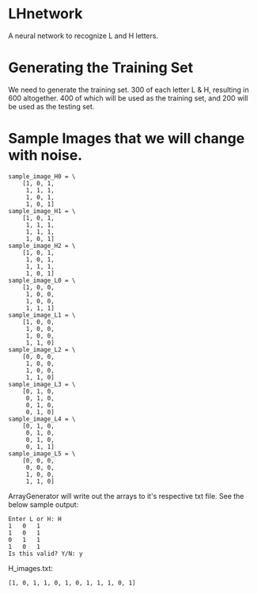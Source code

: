 # LHnetwork
A neural network to recognize L and H letters.

# Generating the Training Set
We need to generate the training set.
300 of each letter L & H, resulting in 600 altogether. 400 of which will be used as the training set, and 200 will be used as the testing set.
# Sample Images that we will change with noise.
```
sample_image_H0 = \
    [1, 0, 1,
     1, 1, 1,
     1, 0, 1,
     1, 0, 1]
sample_image_H1 = \
    [1, 0, 1,
     1, 1, 1,
     1, 1, 1,
     1, 0, 1]
sample_image_H2 = \
    [1, 0, 1,
     1, 0, 1,
     1, 1, 1,
     1, 0, 1]
sample_image_L0 = \
    [1, 0, 0,
     1, 0, 0,
     1, 0, 0,
     1, 1, 1]
sample_image_L1 = \
    [1, 0, 0,
     1, 0, 0,
     1, 0, 0,
     1, 1, 0]
sample_image_L2 = \
    [0, 0, 0,
     1, 0, 0,
     1, 0, 0,
     1, 1, 0]
sample_image_L3 = \
    [0, 1, 0,
     0, 1, 0,
     0, 1, 0,
     0, 1, 0]
sample_image_L4 = \
    [0, 1, 0,
     0, 1, 0,
     0, 1, 0,
     0, 1, 1]
sample_image_L5 = \
    [0, 0, 0,
     0, 0, 0,
     1, 0, 0,
     1, 1, 0]
```
ArrayGenerator will write out the arrays to it's respective txt file.
See the below sample output:
```
Enter L or H: H
1   0   1
1   0   1
0   1   1
1   0   1
Is this valid? Y/N: y
```
H_images.txt:
```
[1, 0, 1, 1, 0, 1, 0, 1, 1, 1, 0, 1]
```

